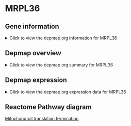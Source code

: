 <h1>MRPL36</h1>

<h2>Gene information</h2>
<details>
  <summary>Click to view the depmap.org information for MRPL36</summary>
  <iframe src="https://depmap.org/portal/gene/MRPL36?tab=about" style="border:none;width:100%;height:800px"></iframe>
</details>

<h2>Depmap overview</h2>
<details>
  <summary>Click to view the depmap.org summary for MRPL36</summary>
  <iframe src="https://depmap.org/portal/gene/MRPL36?tab=overview" style="border:none;width:100%;height:800px"></iframe>
</details>

<h2>Depmap expression</h2>
<details>
  <summary>Click to view the depmap.org expression data for MRPL36</summary>
  <iframe src="https://depmap.org/portal/gene/MRPL36?tab=characterization" style="border:none;width:100%;height:800px"></iframe>
</details>



<h2>Reactome Pathway diagram</h2>
<a href="https://reactome.org/PathwayBrowser/#/R-HSA-5419276" target="_BLANK">Mitochondrial translation termination</a>



